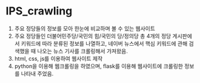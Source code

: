 # IPS_crawling


1. 주요 정당들의 정보를 모아 한눈에 비교하며 볼 수 있는 웹사이트
2. 주요 정당들인 더불어민주당/국민의 힘/국민의 당/정의당 총 4개의 정당 게시판에서 키워드에 따라 분류된 정보를 나열하고, 네이버 뉴스에서 핵심 키워드에 관해 검색했을 때 나오는 뉴스 기사를 크롤링해서 가져왔음.
3. html, css, js를 이용하여 웹사이트 제작
4. python을 이용해 웹크롤링을 하였으며, flask를 이용해 웹사이트에 크롤링한 정보를 나타내 주었음. 

